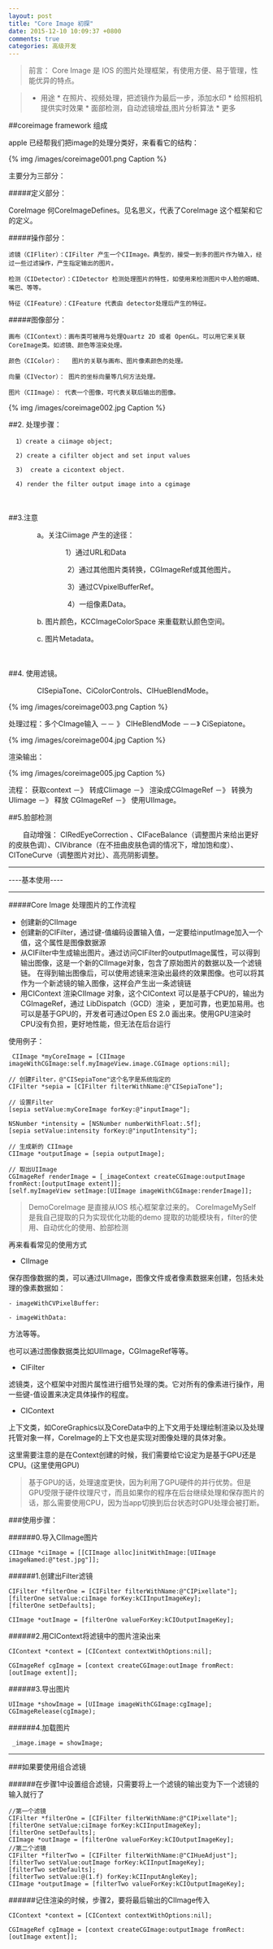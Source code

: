 ```yaml
---
layout: post
title: "Core Image 初探"
date: 2015-12-10 10:09:37 +0800
comments: true
categories: 高级开发
---
```


> 前言：
> Core Image 是 IOS 的图片处理框架，有使用方便、易于管理，性能优异的特点。
	
>	* 用途 
	* 在照片、视频处理，把滤镜作为最后一步，添加水印
	* 给照相机提供实时效果 
	* 面部检测，自动滤镜增益,图片分析算法
	* 更多


##coreimage framework 组成

apple 已经帮我们把image的处理分类好，来看看它的结构：

{% img /images/coreimage001.png Caption %}  

主要分为三部分：

#####定义部分：
 
 CoreImage 何CoreImageDefines。见名思义，代表了CoreImage 这个框架和它的定义。

#####操作部分：

	滤镜（CIFliter）：CIFilter 产生一个CIImage。典型的，接受一到多的图片作为输入，经过一些过滤操作，产生指定输出的图片。

	检测（CIDetector）：CIDetector 检测处理图片的特性，如使用来检测图片中人脸的眼睛、嘴巴、等等。

	特征（CIFeature）：CIFeature 代表由 detector处理后产生的特征。

#####图像部分：
 
	画布（CIContext）：画布类可被用与处理Quartz 2D 或者 OpenGL。可以用它来关联CoreImage类。如滤镜、颜色等渲染处理。
	
	颜色（CIColor）：   图片的关联与画布、图片像素颜色的处理。
	
	向量（CIVector）： 图片的坐标向量等几何方法处理。
	
	图片（CIImage）： 代表一个图像，可代表关联后输出的图像。　　



{% img /images/coreimage002.jpg Caption %}  




##2.  处理步骤：

	  1）create a ciimage object;
	
	  2) create a cifilter object and set input values
	
	  3)  create a cicontext object.
	
	  4) render the filter output image into a cgimage

　　　　

##3.注意

　　　　a。关注Ciimage 产生的途径：

　　　　　　　　1）通过URL和Data

　　　　　　　　 2）通过其他图片类转换，CGImageRef或其他图片。

　　　　　　　　 3）通过CVpixelBufferRef。

　　　　　　　　 4）一组像素Data。

　　　　b.  图片颜色，KCCImageColorSpace 来重载默认颜色空间。

　　　　c. 图片Metadata。

　　　　

##4. 使用滤镜。

　　　　CISepiaTone、CiColorControls、CIHueBlendMode。

{% img /images/coreimage003.png Caption %}  


处理过程：多个CImage输入 －－ 》 CIHeBlendMode  －－》 CiSepiatone。

{% img /images/coreimage004.jpg Caption %}  

渲染输出：

{% img /images/coreimage005.jpg Caption %}  

流程： 获取context  －》 转成CIimage －》 渲染成CGImageRef  －》 转换为UIimage －》 释放 CGImageRef －》 使用UIImage。



##5.脸部检测

　　自动增强： CIRedEyeCorrection  、CIFaceBalance（调整图片来给出更好的皮肤色调）、CIVibrance（在不扭曲皮肤色调的情况下，增加饱和度）、CIToneCurve（调整图片对比）、高亮阴影调整。
　　
　　
***
----基本使用----
***

#####Core Image 处理图片的工作流程

* 创建新的CIImage 
* 创建新的CIFilter，通过键-值编码设置输入值，一定要给inputImage加入一个值，这个属性是图像数据源
* 从CIFilter中生成输出图片。通过访问CIFilter的outputImage属性，可以得到输出图像，这是一个新的CIImage对象，包含了原始图片的数据以及一个滤镜链。 在得到输出图像后，可以使用滤镜来渲染出最终的效果图像。也可以将其作为一个新滤镜的输入图像，这样会产生出一条滤镜链
* 用CIContext 渲染CIImage 对象，这个CIContext 可以是基于CPU的，输出为CGImageRef，通过 LibDispatch（GCD）渲染 ，更加可靠，也更加易用。也可以是基于GPU的，开发者可通过Open ES 2.0 画出来。使用GPU渲染时CPU没有负担，更好地性能，但无法在后台运行



使用例子：

	 CIImage *myCoreImage = [CIImage imageWithCGImage:self.myImageView.image.CGImage options:nil];  
     
    // 创建Filter，@"CISepiaTone"这个名字是系统指定的  
    CIFilter *sepia = [CIFilter filterWithName:@"CISepiaTone"];  
     
    // 设置Filter  
    [sepia setValue:myCoreImage forKey:@"inputImage"];  
     
    NSNumber *intensity = [NSNumber numberWithFloat:.5f];  
    [sepia setValue:intensity forKey:@"inputIntensity"];  
     
    // 生成新的 CIImage  
    CIImage *outputImage = [sepia outputImage];  
     
    // 取出UIImage  
    CGImageRef renderImage = [_imageContext createCGImage:outputImage fromRect:[outputImage extent]];  
    [self.myImageView setImage:[UIImage imageWithCGImage:renderImage]];
    
> DemoCoreImage 是直接从IOS 核心框架拿过来的。
> CoreImageMySelf 是我自己提取的只为实现优化功能的demo
提取的功能模块有，filter的使用、自动优化的使用、脸部检测

再来看看常见的使用方式

* CIImage

保存图像数据的类，可以通过UIImage，图像文件或者像素数据来创建，包括未处理的像素数据如：

	- imageWithCVPixelBuffer:
	
	- imageWithData:

方法等等。

也可以通过图像数据类比如UIImage，CGImageRef等等。


* CIFilter

滤镜类，这个框架中对图片属性进行细节处理的类。它对所有的像素进行操作，用一些键-值设置来决定具体操作的程度。


* CIContext

上下文类，如CoreGraphics以及CoreData中的上下文用于处理绘制渲染以及处理托管对象一样，CoreImage的上下文也是实现对图像处理的具体对象。

这里需要注意的是在Context创建的时候，我们需要给它设定为是基于GPU还是CPU。(这里使用GPU)

> 基于GPU的话，处理速度更快，因为利用了GPU硬件的并行优势。但是GPU受限于硬件纹理尺寸，而且如果你的程序在后台继续处理和保存图片的话，那么需要使用CPU，因为当app切换到后台状态时GPU处理会被打断。

 

###使用步骤：

######0.导入CIImage图片 

    CIImage *ciImage = [[CIImage alloc]initWithImage:[UIImage imageNamed:@"test.jpg"]];
######1.创建出Filter滤镜

    CIFilter *filterOne = [CIFilter filterWithName:@"CIPixellate"];
    [filterOne setValue:ciImage forKey:kCIInputImageKey];
    [filterOne setDefaults];

    CIImage *outImage = [filterOne valueForKey:kCIOutputImageKey];
######2.用CIContext将滤镜中的图片渲染出来

    CIContext *context = [CIContext contextWithOptions:nil];
    
    CGImageRef cgImage = [context createCGImage:outImage fromRect:[outImage extent]];
######3.导出图片

    UIImage *showImage = [UIImage imageWithCGImage:cgImage];
    CGImageRelease(cgImage);
######4.加载图片

	 _image.image = showImage;
 

***

###如果要使用组合滤镜

######在步骤1中设置组合滤镜，只需要将上一个滤镜的输出变为下一个滤镜的输入就行了

    //第一个滤镜
    CIFilter *filterOne = [CIFilter filterWithName:@"CIPixellate"];
    [filterOne setValue:ciImage forKey:kCIInputImageKey];
    [filterOne setDefaults];
    CIImage *outImage = [filterOne valueForKey:kCIOutputImageKey];
    //第二个滤镜
    CIFilter *filterTwo = [CIFilter filterWithName:@"CIHueAdjust"];
    [filterTwo setValue:outImage forKey:kCIInputImageKey];
    [filterTwo setDefaults];
    [filterTwo setValue:@(1.f) forKey:kCIInputAngleKey];
    CIImage *outputImage = [filterTwo valueForKey:kCIOutputImageKey];
######记住渲染的时候，步骤2，要将最后输出的CIImage传入

 

    CIContext *context = [CIContext contextWithOptions:nil];
    
    CGImageRef cgImage = [context createCGImage:outputImage fromRect:[outImage extent]];
